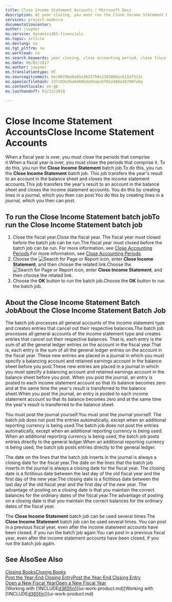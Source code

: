 ```yaml
---
title: Close Income Statement Accounts | Microsoft Docs
description: At year closing, you must run the Close Income Statement batch job to close the accounting periods that make up the fiscal year.
services: project-madeira
documentationcenter: 
author: jswymer
ms.service: dynamics365-financials
ms.topic: article
ms.devlang: na
ms.tgt_pltfrm: na
ms.workload: na
ms.search.keywords: year closing, close accounting period, close fiscal year, bank account detailed trial balance
ms.date: 06/02/2017
ms.author: jswymer
ms.translationtype: HT
ms.sourcegitcommit: bec0619be0a65e3625759e13d2866ac615d7513c
ms.openlocfilehash: 237c03e2ba6408bde65aba5f652468a3b700fa0a
ms.contentlocale: en-gb
ms.lasthandoff: 03/22/2018

---
```

# <a name="close-income-statement-accounts"></a><span data-ttu-id="35b7c-103">Close Income Statement Accounts</span><span class="sxs-lookup"><span data-stu-id="35b7c-103">Close Income Statement Accounts</span></span>
<span data-ttu-id="35b7c-104">When a fiscal year is over, you must close the periods that comprise it.</span><span class="sxs-lookup"><span data-stu-id="35b7c-104">When a fiscal year is over, you must close the periods that comprise it.</span></span> <span data-ttu-id="35b7c-105">To do this, you run the **Close Income Statement** batch job.</span><span class="sxs-lookup"><span data-stu-id="35b7c-105">To do this, you run the **Close Income Statement** batch job.</span></span> <span data-ttu-id="35b7c-106">This job transfers the year's result to an account in the balance sheet and closes the income statement accounts.</span><span class="sxs-lookup"><span data-stu-id="35b7c-106">This job transfers the year's result to an account in the balance sheet and closes the income statement accounts.</span></span> <span data-ttu-id="35b7c-107">You do this by creating lines in a journal, which you then can post.</span><span class="sxs-lookup"><span data-stu-id="35b7c-107">You do this by creating lines in a journal, which you then can post.</span></span>

## <a name="to-run-the-close-income-statement-batch-job"></a><span data-ttu-id="35b7c-108">To run the Close Income Statement batch job</span><span class="sxs-lookup"><span data-stu-id="35b7c-108">To run the Close Income Statement batch job</span></span>
1. <span data-ttu-id="35b7c-109">Close the fiscal year.</span><span class="sxs-lookup"><span data-stu-id="35b7c-109">Close the fiscal year.</span></span> <span data-ttu-id="35b7c-110">The fiscal year must closed before the batch job can be run.</span><span class="sxs-lookup"><span data-stu-id="35b7c-110">The fiscal year must closed before the batch job can be run.</span></span> <span data-ttu-id="35b7c-111">For more information, see [Close Accounting Periods](year-close-account-periods.md).</span><span class="sxs-lookup"><span data-stu-id="35b7c-111">For more information, see [Close Accounting Periods](year-close-account-periods.md).</span></span>
2. <span data-ttu-id="35b7c-112">Choose the ![Search for Page or Report](media/ui-search/search_small.png "Search for Page or Report icon") icon, enter **Close Income Statement**, and then choose the related link.</span><span class="sxs-lookup"><span data-stu-id="35b7c-112">Choose the ![Search for Page or Report](media/ui-search/search_small.png "Search for Page or Report icon") icon, enter **Close Income Statement**, and then choose the related link.</span></span>
3. <span data-ttu-id="35b7c-113">Choose the **OK** button to run the batch job.</span><span class="sxs-lookup"><span data-stu-id="35b7c-113">Choose the **OK** button to run the batch job.</span></span>

## <a name="about-the-close-income-statement-batch-job"></a><span data-ttu-id="35b7c-114">About the Close Income Statement Batch Job</span><span class="sxs-lookup"><span data-stu-id="35b7c-114">About the Close Income Statement Batch Job</span></span>
<span data-ttu-id="35b7c-115">The batch job processes all general accounts of the income statement type and creates entries that cancel out their respective balances.</span><span class="sxs-lookup"><span data-stu-id="35b7c-115">The batch job processes all general accounts of the income statement type and creates entries that cancel out their respective balances.</span></span> <span data-ttu-id="35b7c-116">That is, each entry is the sum of all the general ledger entries on the account in the fiscal year.</span><span class="sxs-lookup"><span data-stu-id="35b7c-116">That is, each entry is the sum of all the general ledger entries on the account in the fiscal year.</span></span> <span data-ttu-id="35b7c-117">These new entries are placed in a journal in which you must specify a balancing account and retained earnings account in the balance sheet before you post.</span><span class="sxs-lookup"><span data-stu-id="35b7c-117">These new entries are placed in a journal in which you must specify a balancing account and retained earnings account in the balance sheet before you post.</span></span> <span data-ttu-id="35b7c-118">When you post the journal, an entry is posted to each income statement account so that its balance becomes zero and at the same time the year's result is transferred to the balance sheet.</span><span class="sxs-lookup"><span data-stu-id="35b7c-118">When you post the journal, an entry is posted to each income statement account so that its balance becomes zero and at the same time the year's result is transferred to the balance sheet.</span></span>

<span data-ttu-id="35b7c-119">You must post the journal yourself.</span><span class="sxs-lookup"><span data-stu-id="35b7c-119">You must post the journal yourself.</span></span> <span data-ttu-id="35b7c-120">The batch job does not post the entries automatically, except when an additional reporting currency is being used.</span><span class="sxs-lookup"><span data-stu-id="35b7c-120">The batch job does not post the entries automatically, except when an additional reporting currency is being used.</span></span> <span data-ttu-id="35b7c-121">When an additional reporting currency is being used, the batch job posts entries directly to the general ledger.</span><span class="sxs-lookup"><span data-stu-id="35b7c-121">When an additional reporting currency is being used, the batch job posts entries directly to the general ledger.</span></span>

<span data-ttu-id="35b7c-122">The date on the lines that the batch job inserts in the journal is always a closing date for the fiscal year.</span><span class="sxs-lookup"><span data-stu-id="35b7c-122">The date on the lines that the batch job inserts in the journal is always a closing date for the fiscal year.</span></span> <span data-ttu-id="35b7c-123">The closing date is a fictitious date between the last day of the old fiscal year and the first day of the new year.</span><span class="sxs-lookup"><span data-stu-id="35b7c-123">The closing date is a fictitious date between the last day of the old fiscal year and the first day of the new year.</span></span> <span data-ttu-id="35b7c-124">The advantage of posting on a closing date is that you maintain the correct balances for the ordinary dates of the fiscal year.</span><span class="sxs-lookup"><span data-stu-id="35b7c-124">The advantage of posting on a closing date is that you maintain the correct balances for the ordinary dates of the fiscal year.</span></span>

<span data-ttu-id="35b7c-125">The **Close Income Statement** batch job can be used several times.</span><span class="sxs-lookup"><span data-stu-id="35b7c-125">The **Close Income Statement** batch job can be used several times.</span></span> <span data-ttu-id="35b7c-126">You can post in a previous fiscal year, even after the income statement accounts have been closed, if you run the batch job again.</span><span class="sxs-lookup"><span data-stu-id="35b7c-126">You can post in a previous fiscal year, even after the income statement accounts have been closed, if you run the batch job again.</span></span>

## <a name="see-also"></a><span data-ttu-id="35b7c-127">See Also</span><span class="sxs-lookup"><span data-stu-id="35b7c-127">See Also</span></span>
[<span data-ttu-id="35b7c-128">Closing Books</span><span class="sxs-lookup"><span data-stu-id="35b7c-128">Closing Books</span></span>](year-close-books.md)  
[<span data-ttu-id="35b7c-129">Post the Year-End Closing Entry</span><span class="sxs-lookup"><span data-stu-id="35b7c-129">Post the Year-End Closing Entry</span></span>](year-how-post-year-end-close-entry.md)  
[<span data-ttu-id="35b7c-130">Open a New Fiscal Year</span><span class="sxs-lookup"><span data-stu-id="35b7c-130">Open a New Fiscal Year</span></span>](finance-how-open-new-fiscal-year.md)  
<span data-ttu-id="35b7c-131">[Working with [!INCLUDE[d365fin](includes/d365fin_md.md)]](ui-work-product.md)</span><span class="sxs-lookup"><span data-stu-id="35b7c-131">[Working with [!INCLUDE[d365fin](includes/d365fin_md.md)]](ui-work-product.md)</span></span>

